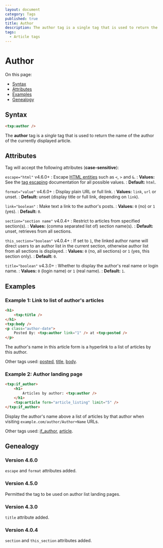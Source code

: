 ```yaml
---
layout: document
category: Tags
published: true
title: Author
description: The author tag is a single tag that is used to return the name of the author of the currently displayed article.
tags:
  - Article tags
---
```


# Author

On this page:

* [Syntax](#syntax)
* [Attributes](#attributes)
* [Examples](#examples)
* [Genealogy](#genealogy)

## Syntax

~~~ html
<txp:author />
~~~

The **author** tag is a *single* tag that is used to return the name of the author of the currently displayed article.

## Attributes

Tag will accept the following attributes (**case-sensitive**):

`escape="html"` <span class="footnote warning">v4.6.0+</span>
: Escape [HTML entities](https://developer.mozilla.org/en-US/docs/Glossary/Entity) such as `<`, `>` and `&`.
: **Values:** See the [tag escaping](https://docs.textpattern.com/tags/tag-basics/tag-escaping) documentation for all possible values.
: **Default:** `html`.

`format="value"` <span class="footnote warning">v4.6.0+</span>
: Display plain URL or full link.
: **Values:** `link`, `url` or unset.
: **Default:** unset (display title or full link, depending on `link`).

`link="boolean"`
: Make text a link to the author's posts.
: **Values:** `0` (no) or `1` (yes).
: **Default:** `0`.

`section="section name"` <span class="footnote warning">v4.0.4+</span>
: Restrict to articles from specified section(s).
: **Values:** (comma separated list of) section name(s).
: **Default:** unset, retrieves from all sections.

`this_section="boolean"` <span class="footnote warning">v4.0.4+</span>
: If set to `1`, the linked author name will direct users to an author list in the current section, otherwise author list from all sections is displayed.
: **Values:** `0` (no, all sections) or `1` (yes, this section only).
: **Default:** `0`.

`title="boolean"` <span class="footnote warning">v4.3.0+</span>
: Whether to display the author's real name or login name.
: **Values:** `0` (login name) or `1` (real name).
: **Default:** `1`.

## Examples

### Example 1: Link to list of author's articles

~~~ html
<h1>
    <txp:title />
</h1>
<txp:body />
<p class="author-date">
    Posted By: <txp:author link="1" /> at <txp:posted />
</p>
~~~

The author's name in this article form is a hyperlink to a list of articles by this author.

Other tags used: [posted](posted), [title](title), [body](body).

### Example 2: Author landing page

~~~ html
<txp:if_author>
    <h1>
        Articles by author: <txp:author />
    </h1>
    <txp:article form="article_listing" limit="5" />
</txp:if_author>
~~~

Display the author's name above a list of articles by that author when visiting `example.com/author/Author+Name` URLs.

Other tags used: [if_author](if_author), [article](article).

## Genealogy

### Version 4.6.0

`escape` and `format` attributes added.

### Version 4.5.0

Permitted the tag to be used on author list landing pages.

### Version 4.3.0

`title` attribute added.

### Version 4.0.4

`section` and `this_section` attributes added.
